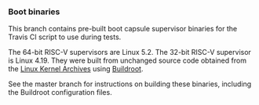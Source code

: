 ### Boot binaries

This branch contains pre-built boot capsule supervisor binaries for the Travis CI script to use during tests.

The 64-bit RISC-V supervisors are Linux 5.2. The 32-bit RISC-V supervisor is Linux 4.19. They were built from unchanged source code obtained from the [Linux Kernel Archives](https://kernel.org) using [Buildroot](https://buildroot.org).

See the master branch for instructions on building these binaries, including the Buildroot configuration files.
